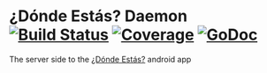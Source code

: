 # ¿Dónde Estás? Daemon [![Build Status](https://travis-ci.org/HokieGeek/donde-estas-daemon.svg?branch=master)](https://travis-ci.org/HokieGeek/donde-estas-daemon) [![Coverage](http://gocover.io/_badge/github.com/HokieGeek/donde-estas-daemon)](http://gocover.io/github.com/HokieGeek/donde-estas-daemon) [![GoDoc](http://godoc.org/github.com/HokieGeek/donde-estas-daemon?status.png)](http://godoc.org/github.com/HokieGeek/donde-estas-daemon)
The server side to the [¿Dónde Estás?](https://github.com/HokieGeek/DondeEstas) android app
